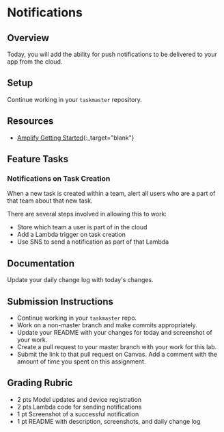 # Notifications

## Overview

Today, you will add the ability for push notifications to be delivered to your app from the cloud.

## Setup

Continue working in your `taskmaster` repository.

## Resources

* [Amplify Getting Started](https://aws-amplify.github.io/docs/){:_target="blank"}

## Feature Tasks

### Notifications on Task Creation

When a new task is created within a team, alert all users who are a part of that team about that new task.

There are several steps involved in allowing this to work:

* Store which team a user is part of in the cloud
* Add a Lambda trigger on task creation
* Use SNS to send a notification as part of that Lambda

## Documentation

Update your daily change log with today's changes.

## Submission Instructions

* Continue working in your `taskmaster` repo.
* Work on a non-master branch and make commits appropriately.
* Update your README with your changes for today and screenshot of your work.
* Create a pull request to your master branch with your work for this lab.
* Submit the link to that pull request on Canvas. Add a comment with the amount of time you spent on this assignment.

## Grading Rubric

* 2 pts  Model updates and device registration
* 2 pts  Lambda code for sending notifications
* 1 pt   Screenshot of a successful notification
* 1 pt   README with description, screenshots, and daily change log
